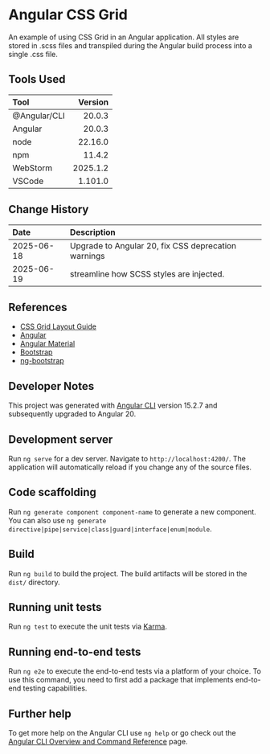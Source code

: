 # Angular CSS Grid

An example of using CSS Grid in an Angular application.
All styles are stored in .scss files and transpiled during the Angular
build process into a single .css file.

## Tools Used

| Tool             |  Version |
|:-----------------|---------:|
| @Angular/CLI     |   20.0.3 |
| Angular          |   20.0.3 |
| node             |  22.16.0 |
| npm              |   11.4.2 |
| WebStorm         | 2025.1.2 |
| VSCode           |  1.101.0 |


## Change History

| Date       | Description                                         |
|:-----------|:----------------------------------------------------|
| 2025-06-18 | Upgrade to Angular 20, fix CSS deprecation warnings |
| 2025-06-19 | streamline how SCSS styles are injected.            |

## References

* [CSS Grid Layout Guide](https://css-tricks.com/snippets/css/complete-guide-grid/)
* [Angular](https://angular.dev/overview)
* [Angular Material](https://material.angular.io/)
* [Bootstrap](https://getbootstrap.com/)
* [ng-bootstrap](https://ng-bootstrap.github.io/#/home)

## Developer Notes

This project was generated with [Angular CLI](https://github.com/angular/angular-cli) version 15.2.7 and 
subsequently upgraded to Angular 20.

## Development server

Run `ng serve` for a dev server. Navigate to `http://localhost:4200/`. The application will automatically reload if you change any of the source files.

## Code scaffolding

Run `ng generate component component-name` to generate a new component. You can also use `ng generate directive|pipe|service|class|guard|interface|enum|module`.

## Build

Run `ng build` to build the project. The build artifacts will be stored in the `dist/` directory.

## Running unit tests

Run `ng test` to execute the unit tests via [Karma](https://karma-runner.github.io).

## Running end-to-end tests

Run `ng e2e` to execute the end-to-end tests via a platform of your choice. To use this command, you need to first add a package that implements end-to-end testing capabilities.

## Further help

To get more help on the Angular CLI use `ng help` or go check out the [Angular CLI Overview and Command Reference](https://angular.io/cli) page.
